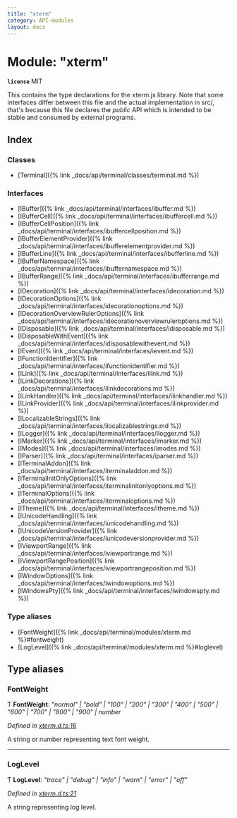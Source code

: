 ```yaml
---
title: "xterm"
category: API-modules
layout: docs
---
```



# Module: "xterm"

**`license`** MIT

This contains the type declarations for the xterm.js library. Note that
some interfaces differ between this file and the actual implementation in
src/, that's because this file declares the *public* API which is intended
to be stable and consumed by external programs.

## Index

### Classes

* [Terminal]({% link _docs/api/terminal/classes/terminal.md %})

### Interfaces

* [IBuffer]({% link _docs/api/terminal/interfaces/ibuffer.md %})
* [IBufferCell]({% link _docs/api/terminal/interfaces/ibuffercell.md %})
* [IBufferCellPosition]({% link _docs/api/terminal/interfaces/ibuffercellposition.md %})
* [IBufferElementProvider]({% link _docs/api/terminal/interfaces/ibufferelementprovider.md %})
* [IBufferLine]({% link _docs/api/terminal/interfaces/ibufferline.md %})
* [IBufferNamespace]({% link _docs/api/terminal/interfaces/ibuffernamespace.md %})
* [IBufferRange]({% link _docs/api/terminal/interfaces/ibufferrange.md %})
* [IDecoration]({% link _docs/api/terminal/interfaces/idecoration.md %})
* [IDecorationOptions]({% link _docs/api/terminal/interfaces/idecorationoptions.md %})
* [IDecorationOverviewRulerOptions]({% link _docs/api/terminal/interfaces/idecorationoverviewruleroptions.md %})
* [IDisposable]({% link _docs/api/terminal/interfaces/idisposable.md %})
* [IDisposableWithEvent]({% link _docs/api/terminal/interfaces/idisposablewithevent.md %})
* [IEvent]({% link _docs/api/terminal/interfaces/ievent.md %})
* [IFunctionIdentifier]({% link _docs/api/terminal/interfaces/ifunctionidentifier.md %})
* [ILink]({% link _docs/api/terminal/interfaces/ilink.md %})
* [ILinkDecorations]({% link _docs/api/terminal/interfaces/ilinkdecorations.md %})
* [ILinkHandler]({% link _docs/api/terminal/interfaces/ilinkhandler.md %})
* [ILinkProvider]({% link _docs/api/terminal/interfaces/ilinkprovider.md %})
* [ILocalizableStrings]({% link _docs/api/terminal/interfaces/ilocalizablestrings.md %})
* [ILogger]({% link _docs/api/terminal/interfaces/ilogger.md %})
* [IMarker]({% link _docs/api/terminal/interfaces/imarker.md %})
* [IModes]({% link _docs/api/terminal/interfaces/imodes.md %})
* [IParser]({% link _docs/api/terminal/interfaces/iparser.md %})
* [ITerminalAddon]({% link _docs/api/terminal/interfaces/iterminaladdon.md %})
* [ITerminalInitOnlyOptions]({% link _docs/api/terminal/interfaces/iterminalinitonlyoptions.md %})
* [ITerminalOptions]({% link _docs/api/terminal/interfaces/iterminaloptions.md %})
* [ITheme]({% link _docs/api/terminal/interfaces/itheme.md %})
* [IUnicodeHandling]({% link _docs/api/terminal/interfaces/iunicodehandling.md %})
* [IUnicodeVersionProvider]({% link _docs/api/terminal/interfaces/iunicodeversionprovider.md %})
* [IViewportRange]({% link _docs/api/terminal/interfaces/iviewportrange.md %})
* [IViewportRangePosition]({% link _docs/api/terminal/interfaces/iviewportrangeposition.md %})
* [IWindowOptions]({% link _docs/api/terminal/interfaces/iwindowoptions.md %})
* [IWindowsPty]({% link _docs/api/terminal/interfaces/iwindowspty.md %})

### Type aliases

* [FontWeight]({% link _docs/api/terminal/modules/xterm.md %}#fontweight)
* [LogLevel]({% link _docs/api/terminal/modules/xterm.md %}#loglevel)

## Type aliases

###  FontWeight

Ƭ **FontWeight**: *"normal" | "bold" | "100" | "200" | "300" | "400" | "500" | "600" | "700" | "800" | "900" | number*

*Defined in [xterm.d.ts:16](https://github.com/xtermjs/xterm.js/blob/5.5.0/typings/xterm.d.ts#L16)*

A string or number representing text font weight.

___

###  LogLevel

Ƭ **LogLevel**: *"trace" | "debug" | "info" | "warn" | "error" | "off"*

*Defined in [xterm.d.ts:21](https://github.com/xtermjs/xterm.js/blob/5.5.0/typings/xterm.d.ts#L21)*

A string representing log level.
